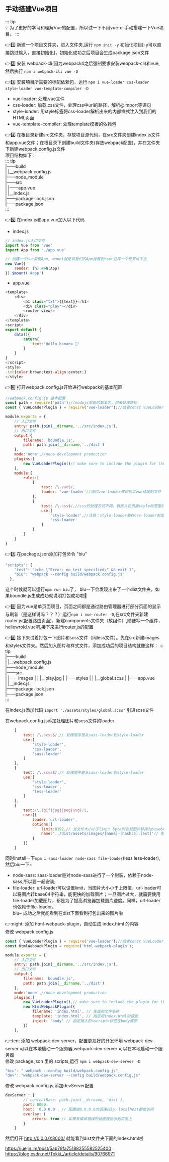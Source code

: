 ## 手动搭建Vue项目
::: tip  
💡 为了更好的学习和理解Vue的配置，所以试一下不用vue-cli手动搭建一下Vue项目。
:::

👉:one: 新建一个项目文件夹，进入文件夹,运行 `npm init -y` 初始化项目[-y可以直接跳过输入，直接初始化]，初始化成功之后项目会生成package.json文件  

👉:two: 安装 webpack-cli(因为webpack4之后强制要求安装webpack-cli)和vue,   然后执行 `npm i webpack-cli vue -D`

👉:three: 安装项目所需要的标配依赖包，运行 `npm i vue-loader css-loader style-loader vue-template-compiler -D`
- vue-loader: 处理.vue文件  
- css-loader: 加载.css文件，处理css中url的路径，解析@import等语句
- style-loader: 用style标签将css-loader解析出来的内部样式注入到我们的HTML页面
- vue-template-compiler: 处理template模板的依赖包

👉:four: 在根目录新建src文件夹，存放项目源代码，在src文件夹创建index.js文件和app.vue文件；在根目录下创建build文件夹(存放webpack配置)，并在文件夹下新建webpack.config.js文件  
项目结构如下：  
::: tip  
    |——build  
    |   |__webpack.config.js  
    |——node_module  
    |——src  
    |   |——app.vue  
    |   |__index.js      
    |——package-lock.json  
    |——package.json  
:::

👉:five: 在index.js和app.vue加入以下代码  
- index.js 
```js
// index.js入口文件
import Vue from 'vue'
import App from './app.vue'

// 创建一个Vue实例App, mount就是讲我们的App挂载到root这样一个根节点中去
new Vue({
    render: (h) =>h(App)
}).$mount('#app')
```

- app.vue  
```js
<template>
    <div>
        <h1 class="txt">{{text}}</h1>
        <div class="play"></div>
        <router-view/>
    </div>
</template>
<script>
export default {
    data(){
        return{
            text:'Hello banana 🍌'
        }
    }
}
</script>
<style>
.txt{color:brown;text-align:center;}
</style>
```

👉:six: 打开webpack.config.js开始进行webpack的基本配置
```js
//webpack.config.js 基本配置
const path = require('path');//nodejs里面的基本包，用来处理路径
const { VueLoaderPlugin } = require('vue-loader');//或者const VueLoaderPlugin = require('vue-loader/lib/plugin');

module.exports = {
    // 入口文件
    entry: path.join(__dirname,'../src/index.js'),
    // 出口文件
    output:{
        filename: 'boundle.js',
        path: path.join(__dirname,'../dist')
    },
    mode:'none',//none development production
    plugins:[
        new VueLoaderPlugin()// make sure to include the plugin for the magic
    ],
    module:{
        rules:[
            {
                test: /\.vue$/,
                loader: 'vue-loader'//通过vue-loader来识别以vue结尾的文件
            },
            {
                test: /\.css$/,//css的处理方式不同，有嵌入在页面style标签里的，有从外部文件引入的，我们这里用use来声明
                use:[
                    'style-loader',//注意：style-loader要在css-loader前面
                    'css-loader'
                ]
            }
        ]
    }
}
```

👉:seven: 在package.json添加打包命令 "biu" 
```js
"scripts": {
    "test": "echo \"Error: no test specified\" && exit 1",
    "biu": "webpack --config build/webpack.config.js"
  },
```
这个时候就可以运行`npm run biu`了， biu一下会发现出来了一个dist文件夹，如果boundle.js生成成功就说明打包成功啦🎉

👉:eight: 因为vue是单页面项目，页面之间都是通过路由管理器进行部分页面的显示与刷新（是这样说吗？？？）运行`npm i vue-router -D`,在src文件夹新建router.js(配置路由页面)，新建components文件夹（放组件）,随便写一个组件，hellowrold.vue吧,接下来进行router.js的配置

👉:eight: 接下来试着打包一下图片和scss文件（同less文件）。先在src新建images和styles文件夹。然后加入图片和样式文件，添加成功后的项目结构就像这样：
::: tip  
    |——build  
    |   |__webpack.config.js  
    |——node_module  
    |——src  
    |   |——images
    |   |   |__play.jpg
    |   |——styles
    |   |   |__global.scss
    |   |——app.vue  
    |   |__index.js      
    |——package-lock.json  
    |——package.json  
:::

在index.js添加代码 `import './assets/styles/global.scss'` 引进scss文件

在webpack.config.js添加处理图片和scss文件的loader
```js
    {
        test: /\.scss$/,// 处理顺序是从sass-loader到style-loader
        use:[
            'style-loader',
            'css-loader',
            'sass-loader'
        ]
    },
    {
        test: /\.scss$/,// 处理顺序是从sass-loader到style-loader
        use:[
            'style-loader',
            'css-loader',
            'less-loader'
        ]
    },
    {
        test:/\.(gif|jpg|jpeg|svg)/i,
        use:[{
            loader:'url-loader',
            options:{
                limit:8192,// 当文件大小小于limit byte时会把图片转换为base64编码的dataurl，否则返回普通的图
                name:'../dist/assets/images/[name]-[hash:5].[ext]'// 图片文件名称加上内容哈希
            }
        }]
    }
```

同时install一下`npm i sass-loader node-sass file-loader`(less less-loader),然后biu一下~
- node-sass: sass-loader是对node-sass进行了一个封装，依赖于node-sass,所以要一起安装;
- file-loader: url-loader可以设置limit，当图片大小小于上限值，url-loader可以将图片转base64字符串，能更快的加载图片；一旦图片过大，就需要使用file-loader加载图片，都是为了提高浏览器加载图片速度。同样，url-loader也依赖于file-loader。   
biu~ 成功之后就能看到在dist下面看到打包出来的图片啦  

👉:night: 添加 html-webpack-plugin，自动生成 index.html 的内容  
修改 webpack.config.js
```js
const { VueLoaderPlugin } = require('vue-loader');//或者const VueLoaderPlugin = require('vue-loader/lib/plugin');
const HtmlWebpackPlugin = require('html-webpack-plugin');

module.exports = {
    // 入口文件
    entry: path.join(__dirname,'../src/index.js'),
    // 出口文件
    output:{
        filename: 'boundle.js',
        path: path.join(__dirname,'../dist')
    },
    mode:'none',//none development production
    plugins:[
        new VueLoaderPlugin(),// make sure to include the plugin for the magic
        new HtmlWebpackPlugin({
            filename: 'index.html', // 生成的文件名称
            template: 'index.html', // 指定用index.html做模版
            inject: 'body' // 指定插入的<script>标签在body底部
        })
    ],
```

👉:ten: 添加 webpack-dev-server，配置更友好的开发环境
webpack-dev-server 可以在本地启动一个服务器,webpack-dev-server 可以在本地启动一个服务器  
修改 package.json 里的 scripts,运行 `npm i webpack-dev-server -D` 
```js
"biu": " webpack --config build/webpack.config.js",
"dev": "webpack-dev-server --config build/webpack.config.js"
```
修改 webpack.config.js,添加devServer配置
```js
devServer : {
        // contentBase: path.join(__dirname, 'dist'),
        port: 8000,
        host: '0.0.0.0', // 配置成0.0.0.0的话通过ip，localhost都能访问
        overlay: {
            errors: true // 如果有编译错误的话直接显示到页面上
        }
    }
```
然后打开 http://0.0.0.0:8000/ 就能看到dist文件夹下面的index.html啦


https://juejin.im/post/5ab79fa75188255582525400
https://blog.csdn.net/Tokki_/article/details/90766971






